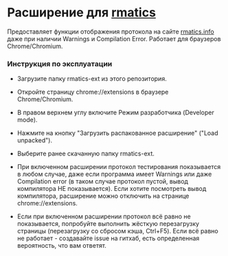 # Расширение для [rmatics](https://rmatics.info)
 Предоставляет функции отображения протокола на сайте [rmatics.info](https://rmatics.info) даже при наличии Warnings и Compilation Error. Работает для браузеров Chrome/Chromium.

 ### Инструкция по эксплуатации
  - Загрузите папку rmatics-ext из этого репозитория.
 
  - Откройте страницу chrome://extensions в браузере Chrome/Chromium.
    
  - В правом верхнем углу включите Режим разработчика (Developer mode).
    
  - Нажмите на кнопку "Загрузить распакованное расширение" ("Load unpacked").
    
  - Выберите ранее скачанную папку rmatics-ext.
    
  - При включенном расширении протокол тестирования показывается в любом случае, даже если программа имеет Warnings или даже Compilation error (в таком случае протокол пустой, вывод компилятора НЕ показывается). Если хотите посмотреть вывод компилятора, расширение можно отключить на странице chrome://extensions.
    
  - Если при включенном расширении протокол всё равно не показывается, попробуйте выполнить жёсткую перезагрузку страницы (перезагрузку со сбросом кэша, Ctrl+F5). Если всё равно не работает - создавайте issue на гитхаб, есть определенная вероятность, что вам ответят.
